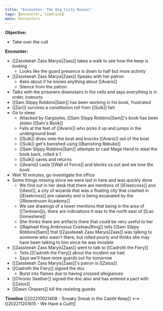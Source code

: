 ```yaml
---
title: "Encounter: The Big Culty Reveal"
tags: [encounter, timeline]
menu: Encounters
---
```

**Objective:** 
- Take over the cult

**Encounter:**
- [[Zassteeah Zass Maryis|Zaas]] takes a walk to see how the keep is looking
	- Looks like the guard presence is down to half but more activity
- [[Zassteeah Zass Maryis|Zaas]] Speaks with her patron
	- Asks about if he knows anything about [[Avaris]]
	- Silence from the patron
- Talks with the prisoners downstairs in the cells and says everything is in order, instructs 
- [[Sam Slippy Robbins|Sam]] has been working in his book, frustrated
- [[Zari]] survives a constitution roll from [[Sulk]] fart
- Go to sleep
	- Attacked by Gargoyles, [[Sam Slippy Robbins|Sam]]'s book has been stolen [[Sam's Book]]
	- Falls at the feet of [[Avaris]] who picks it up and jumps in the underground boat
	- [[Sulk]] dives onto the boat and knocks [[Avaris]] out of the boat
	- [[Sulk]] get's banished using [[Banishing Rebuke]]
	- [[Sam Slippy Robbins|Sam]] attempts to cast Mage Hand to steal the book back, rolled a 1
	- [[Sulk]] saves and returns
	-  [[Avaris]] casts [[Wall of Force]] and blocks us out and we lose the book
- Wait 10 minutes, go investigate the office
- Some things missing since we were last in here and was quickly done
	- We find out in her desk that there are mentions of [[Eiselcross]] and [[Aeor]], a city of wizards that was a floating city that crashed in [[Eiselcross]] pre calamity and is being excavated by the [[Rexentruum Academy]]
	- We see drawings of a tower mentions that being in the area of [[Tentown]]s, there are indiciations it was to the north east of [[Lac Dinneshere]]
	- She thinks there are artifacts there that could be very useful to her
	- [[Raphael King Ambrosius Costeau|King]] tells [[Sam Slippy Robbins|Sam]] that [[Zassteeah Zass Maryis|Zaas]] was talking to someone who wasn't there, but rolled poorly and thinks she may have been talking to him since he was invisible
- [[Zassteeah Zass Maryis|Zaas]] went to talk to [[Cadroth the Fiery]]
	- Tells [[Cadroth the Fiery]] about the incident we had
	- Says we'll have more guards out for tomorrow
- [[Zassteeah Zass Maryis|Zaas]]'s patron is [[Zatus]]
- [[Cadroth the Fiery]] signed the doc
	- Burst into flames due to having crossed allegiances
- [[Chronic Seether]] signed the doc also and has entered a pact with [[Zatus]]
- [[Dawn Chasers]] kill the resisting guards


**Timeline**
[[202210021408 - Sneaky Sneak in the Castle Keep]] <--> [[202211201615 - We Have a Cult!]]